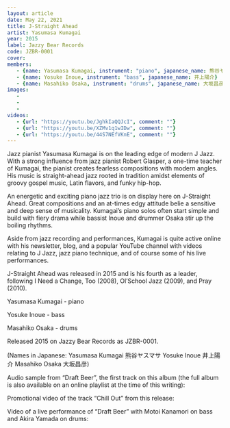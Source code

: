 ```yaml
---
layout: article
date: May 22, 2021
title: J-Straight Ahead
artist: Yasumasa Kumagai
year: 2015
label: Jazzy Bear Records
code: JZBR-0001
cover: 
members:
   - {name: Yasumasa Kumagai, instrument: "piano", japanese_name: 熊谷ヤスマサ, url: "https://yasumasakumagai.com/"}
   - {name: Yosuke Inoue, instrument: "bass", japanese_name: 井上陽介}
   - {name: Masahiko Osaka, instrument: "drums", japanese_name: 大坂昌彦}
images:
   - 
   - 
   - 
videos: 
   - {url: "https://youtu.be/JghkIaQQJcI", comment: ""}
   - {url: "https://youtu.be/XZMv1q1wIDw", comment: ""}
   - {url: "https://youtu.be/44S7NEfVKnE", comment: ""}
---
```

Jazz pianist Yasumasa Kumagai is on the leading edge of modern J Jazz. With a strong influence from jazz pianist Robert Glasper, a one-time teacher of Kumagai, the pianist creates fearless compositions with modern angles. His music is straight-ahead jazz rooted in tradition amidst elements of groovy gospel music, Latin flavors, and funky hip-hop.

An energetic and exciting piano jazz trio is on display here on J-Straight Ahead. Great compositions and an at-times edgy attitude belie a sensitive and deep sense of musicality. Kumagai’s piano solos often start simple and build with fiery drama while bassist Inoue and drummer Osaka stir up the boiling rhythms.

Aside from jazz recording and performances, Kumagai is quite active online with his newsletter, blog, and a popular YouTube channel with videos relating to J Jazz, jazz piano technique, and of course some of his live performances.

J-Straight Ahead was released in 2015 and is his fourth as a leader, following I Need a Change, Too (2008), Ol’School Jazz (2009), and Pray (2010).



Yasumasa Kumagai - piano

Yosuke Inoue - bass

Masahiko Osaka - drums

Released 2015 on Jazzy Bear Records as JZBR-0001.

(Names in Japanese: Yasumasa Kumagai 熊谷ヤスマサ Yosuke Inoue 井上陽介 Masahiko Osaka 大坂昌彦)

Audio sample from “Draft Beer”, the first track on this album (the full album is also available on an online playlist at the time of this writing):

Promotional video of the track “Chill Out” from this release:

Video of a live performance of “Draft Beer” with Motoi Kanamori on bass and Akira Yamada on drums:


